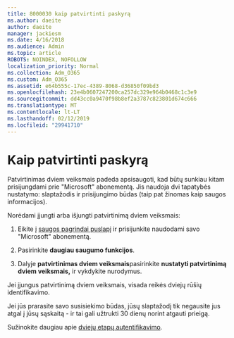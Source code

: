 ```yaml
---
title: 8000030 kaip patvirtinti paskyrą
ms.author: daeite
author: daeite
manager: jackiesm
ms.date: 4/16/2018
ms.audience: Admin
ms.topic: article
ROBOTS: NOINDEX, NOFOLLOW
localization_priority: Normal
ms.collection: Adm_O365
ms.custom: Adm_O365
ms.assetid: e64b555c-17ec-4389-8068-d36850f09bd3
ms.openlocfilehash: 23e4b0607247200ca257dc329e964b0468c1c3e9
ms.sourcegitcommit: dd43cc0a9470f98b8ef2a3787c823801d674c666
ms.translationtype: MT
ms.contentlocale: lt-LT
ms.lasthandoff: 02/12/2019
ms.locfileid: "29941710"
---
```

# <a name="how-to-verify-your-account"></a>Kaip patvirtinti paskyrą

Patvirtinimas dviem veiksmais padeda apsisaugoti, kad būtų sunkiau kitam prisijungdami prie "Microsoft" abonementą. Jis naudoja dvi tapatybės nustatymo: slaptažodis ir prisijungimo būdas (taip pat žinomas kaip saugos informacijos). 
  
Norėdami įjungti arba išjungti patvirtinimą dviem veiksmais:
  
1. Eikite į [saugos pagrindai puslapį](https://go.microsoft.com/fwlink/?linkid=842325) ir prisijunkite naudodami savo "Microsoft" abonementą. 
    
2. Pasirinkite **daugiau saugumo funkcijos**. 
    
3. Dalyje **patvirtinimas dviem veiksmais**pasirinkite **nustatyti patvirtinimą dviem veiksmais,** ir vykdykite nurodymus. 
    
Jei įjungus patvirtinimą dviem veiksmais, visada reikės dviejų rūšių identifikavimo.
  
Jei jūs prarasite savo susisiekimo būdas, jūsų slaptažodį tik negausite jus atgal į jūsų sąskaitą - ir tai gali užtrukti 30 dienų norint atgauti prieigą. 
  
Sužinokite daugiau apie [dviejų etapų autentifikavimo](https://go.microsoft.com/fwlink/?linkid=872270).
  

